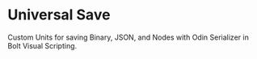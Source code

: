 # Universal Save
 Custom Units for saving Binary, JSON, and Nodes with Odin Serializer in Bolt Visual Scripting.
